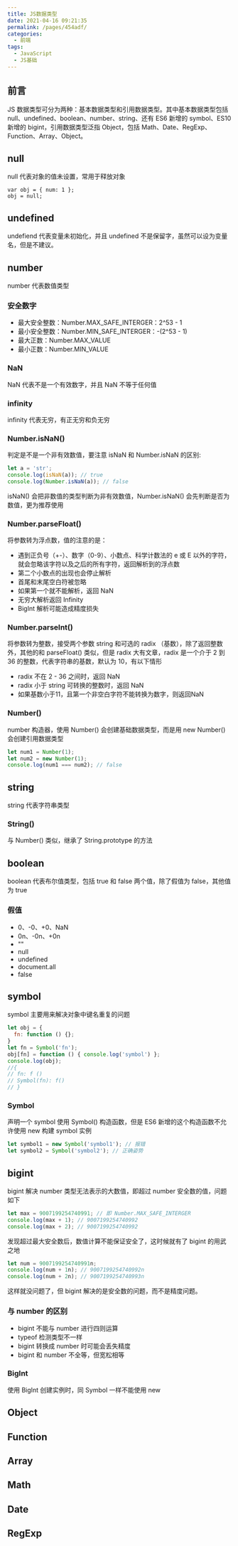 ```yaml
---
title: JS数据类型
date: 2021-04-16 09:21:35
permalink: /pages/454adf/
categories:
  - 前端
tags:
  - JavaScript
  - JS基础
---
```

## 前言
JS 数据类型可分为两种：基本数据类型和引用数据类型。其中基本数据类型包括null、undefined、boolean、number、string、还有 ES6 新增的 symbol、ES10 新增的 bigint，引用数据类型泛指 Object，包括 Math、Date、RegExp、Function、Array、Object。

## null
null 代表对象的值未设置，常用于释放对象
```javacript
var obj = { num: 1 };
obj = null;
```

## undefined
undefiend 代表变量未初始化，并且 undefined 不是保留字，虽然可以设为变量名，但是不建议。

## number
number 代表数值类型

### 安全数字
- 最大安全整数：Number.MAX_SAFE_INTERGER：2^53 - 1
- 最小安全整数：Number.MIN_SAFE_INTERGER：-(2^53 - 1)
- 最大正数：Number.MAX_VALUE
- 最小正数：Number.MIN_VALUE

### NaN
NaN 代表不是一个有效数字，并且 NaN 不等于任何值

### infinity
infinity 代表无穷，有正无穷和负无穷

### Number.isNaN()
判定是不是一个非有效数值，要注意 isNaN 和 Number.isNaN 的区别:
```javascript
let a = 'str';
console.log(isNaN(a)); // true
console.log(Number.isNaN(a)); // false
```
isNaN() 会把非数值的类型判断为非有效数值，Number.isNaN() 会先判断是否为数值，更为推荐使用

### Number.parseFloat()
将参数转为浮点数，值的注意的是：
- 遇到正负号（+-）、数字（0-9）、小数点、科学计数法的 e 或 E 以外的字符，就会忽略该字符以及之后的所有字符，返回解析到的浮点数
- 第二个小数点的出现也会停止解析
- 首尾和末尾空白符被忽略
- 如果第一个就不能解析，返回 NaN
- 无穷大解析返回 Infinity
- BigInt 解析可能造成精度损失

### Number.parseInt()
将参数转为整数，接受两个参数 string 和可选的 radix （基数），除了返回整数外，其他的和 parseFloat() 类似，但是 radix 大有文章，radix 是一个介于 2 到 36 的整数，代表字符串的基数，默认为 10，有以下情形
- radix 不在 2 - 36 之间时，返回 NaN
- radix 小于 string 可转换的整数时，返回 NaN
- 如果基数小于11，且第一个非空白字符不能转换为数字，则返回NaN

### Number()
number 构造器，使用 Number() 会创建基础数据类型，而是用 new Number() 会创建引用数据类型
```javascript
let num1 = Number(1);
let num2 = new Number(1);
console.log(num1 === num2); // false
```

## string
string 代表字符串类型

### String()
与 Number() 类似，继承了 String.prototype 的方法


## boolean
boolean 代表布尔值类型，包括 true 和 false 两个值，除了假值为 false，其他值为 true

### 假值
- 0、-0、+0、NaN
- 0n、-0n、+0n
- ""
- null
- undefined
- document.all
- false

## symbol
symbol 主要用来解决对象中键名重复的问题
```javascript
let obj = {
  fn: function () {};
}
let fn = Symbol('fn');
obj[fn] = function () { console.log('symbol') };
console.log(obj);
//{
// fn: f ()
// Symbol(fn): f()
// }

```
### Symbol
声明一个 symbol 使用 Symbol() 构造函数，但是 ES6 新增的这个构造函数不允许使用 new 构建 symbol 实例
```javascript
let symbol1 = new Symbol('symbol1'); // 报错
let symbol2 = Symbol('symbol2'); // 正确姿势
```

## bigint
bigint 解决 number 类型无法表示的大数值，即超过 number 安全数的值，问题如下
```javascript
let max = 9007199254740991; // 即 Number.MAX_SAFE_INTERGER
console.log(max + 1); // 9007199254740992
console.log(max + 2); // 9007199254740992
```
发现超过最大安全数后，数值计算不能保证安全了，这时候就有了 bigint 的用武之地
```javascript
let num = 9007199254740991n;
console.log(num + 1n); // 9007199254740992n
console.log(num + 2n); // 9007199254740993n
```
这样就没问题了，但 bigint 解决的是安全数的问题，而不是精度问题。

### 与 number 的区别
- bigint 不能与 number 进行四则运算
- typeof 检测类型不一样
- bigint 转换成 number 时可能会丢失精度
- bigint 和 number 不全等，但宽松相等

### BigInt
使用 BigInt 创建实例时，同 Symbol 一样不能使用 new

## Object

## Function

## Array

## Math

## Date

## RegExp